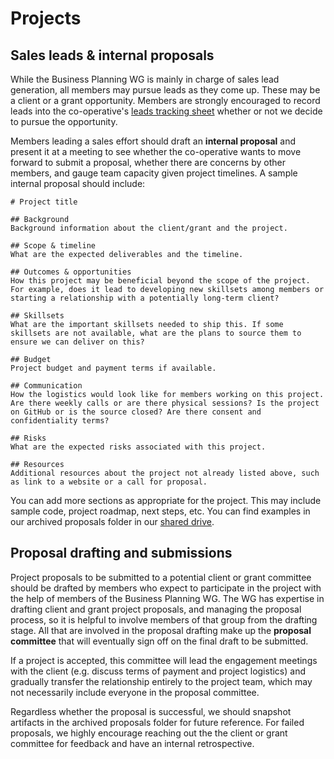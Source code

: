 # Projects

## Sales leads & internal proposals

While the Business Planning WG is mainly in charge of sales lead generation, all members may pursue leads as they come up. These may be a client or a grant opportunity. Members are strongly encouraged to record leads into the co-operative's [leads tracking sheet](https://link.hypha.coop/leads) whether or not we decide to pursue the opportunity.

Members leading a sales effort should draft an **internal proposal** and present it at a meeting to see whether the co-operative wants to move forward to submit a proposal, whether there are concerns by other members, and gauge team capacity given project timelines. A sample internal proposal should include:

```
# Project title

## Background
Background information about the client/grant and the project.

## Scope & timeline
What are the expected deliverables and the timeline.

## Outcomes & opportunities
How this project may be beneficial beyond the scope of the project. For example, does it lead to developing new skillsets among members or starting a relationship with a potentially long-term client?

## Skillsets
What are the important skillsets needed to ship this. If some skillsets are not available, what are the plans to source them to ensure we can deliver on this?

## Budget
Project budget and payment terms if available.

## Communication
How the logistics would look like for members working on this project. Are there weekly calls or are there physical sessions? Is the project on GitHub or is the source closed? Are there consent and confidentiality terms?

## Risks
What are the expected risks associated with this project.

## Resources
Additional resources about the project not already listed above, such as link to a website or a call for proposal.
```

You can add more sections as appropriate for the project. This may include sample code, project roadmap, next steps, etc. You can find examples in our archived proposals folder in our [shared drive](http://link.hypha.coop/drive).

## Proposal drafting and submissions

Project proposals to be submitted to a potential client or grant committee should be drafted by members who expect to participate in the project with the help of members of the Business Planning WG. The WG has expertise in drafting client and grant project proposals, and managing the proposal process, so it is helpful to involve members of that group from the drafting stage. All that are involved in the proposal drafting make up the **proposal committee** that will eventually sign off on the final draft to be submitted.

If a project is accepted, this committee will lead the engagement meetings with the client (e.g. discuss terms of payment and project logistics) and gradually transfer the relationship entirely to the project team, which may not necessarily include everyone in the proposal committee.

Regardless whether the proposal is successful, we should snapshot artifacts in the archived proposals folder for future reference. For failed proposals, we highly encourage reaching out the the client or grant committee for feedback and have an internal retrospective.
